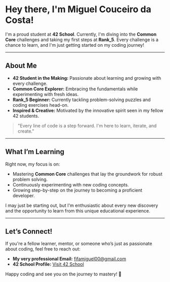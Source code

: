 # Hey there, I'm Miguel Couceiro da Costa!

I'm a proud student at **42 School**. Currently, I'm diving into the **Common Core** challenges and taking my first steps at **Rank_5**. Every challenge is a chance to learn, and I'm just getting started on my coding journey!

---

## About Me
- **42 Student in the Making:** Passionate about learning and growing with every challenge.
- **Common Core Explorer:** Embracing the fundamentals while experimenting with fresh ideas.
- **Rank_5 Beginner:** Currently tackling problem-solving puzzles and coding exercises head-on.
- **Inspired & Creative:** Motivated by the innovative spirit seen in my fellow 42 students. 

> "Every line of code is a step forward. I'm here to learn, iterate, and create."  

---

## What I’m Learning
Right now, my focus is on:
- Mastering **Common Core** challenges that lay the groundwork for robust problem solving.
- Continuously experimenting with new coding concepts.
- Growing step-by-step on the journey to becoming a proficient developer.

I may just be starting out, but I'm enthusiastic about every new discovery and the opportunity to learn from this unique educational experience.

---

## Let’s Connect!
If you're a fellow learner, mentor, or someone who’s just as passionate about coding, feel free to reach out:
- **My very professional Email:** fifamiguel00@gmail.com
- **42 School Profile:** [Visit 42 School](https://www.42.fr)

Happy coding and see you on the journey to mastery! 🚀
